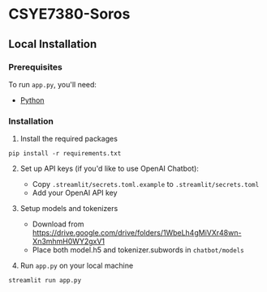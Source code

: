 # CSYE7380-Soros

Local Installation
------------------

### Prerequisites

To run `app.py`, you'll need:
* [Python](https://www.python.org/downloads/)
    
### Installation
1. Install the required packages

```
pip install -r requirements.txt
```

2. Set up API keys (if you'd like to use OpenAI Chatbot):
   - Copy `.streamlit/secrets.toml.example` to `.streamlit/secrets.toml`
   - Add your OpenAI API key

3. Setup models and tokenizers
   - Download from https://drive.google.com/drive/folders/1WbeLh4gMiVXr48wn-Xn3mhmH0WY2gxV1
   - Place both model.h5 and tokenizer.subwords in `chatbot/models`

4. Run `app.py` on your local machine

```
streamlit run app.py
```
